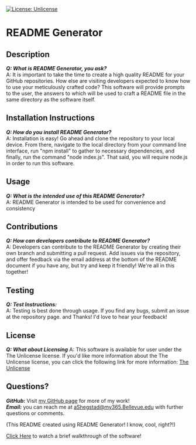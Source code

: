 
[![License: Unlicense](https://img.shields.io/badge/license-Unlicense-blue.svg)](http://unlicense.org/)
# README Generator 

## Description
***Q: What is README Generator, you ask?*** <br>
A: It is important to take the time to create a high quality README for your GitHub repositories. How else are visiting developers expected to know how to use your meticulously crafted code? This software will provide prompts to the user, the answers to which will be used to craft a README file in the same directory as the software itself. <br>

## Installation Instructions 
***Q: How do you install README Generator?*** <br>
A: Installation is easy! Go ahead and clone the repository to your local device. From there, navigate to the local directory from your command line interface, run "npm install" to gather to necessary dependencies, and finally, run the command "node index.js". That said, you will require node.js in order to run this software.<br>

## Usage
***Q: What is the intended use of this README Generator?*** <br>
A: README Generator is intended to be used for convenience and consistency<br>

## Contributions
***Q: How can developers contribute to README Generator?*** <br>
A: Developers can contribute to the README Generator by creating their own branch and submitting a pull request. Add issues via the repository, and offer feedback via the email address at the bottom of the README document if you have any, but try and keep it friendly! We're all in this together!<br>

## Testing 
***Q: Test Instructions:<br>***
A: Testing is best done through usage. If you find any bugs, submit an issue at the repository page. and Thanks! I'd love to hear your feedback!<br>


## License
***Q: What about Licensing***
A: This software is available for user under the The Unlicense license. If you'd like more information about the The Unlicense license, you can click the following link for more information:
[The Unlicense](http://unlicense.org/)


## Questions?
***GitHub:*** Visit [my GitHub page](https://www.github.com/AMShegstad) for more of my work!<br>
***Email:*** you can reach me at aShegstad@my365.Bellevue.edu with further questions or comments.


(This README created using README Generator! I know, cool, right?!)

[Click Here](https://drive.google.com/file/d/14Gpzg99y7vFbSdTIrERVby6dPiBHPxra/view) to watch a brief walkthrough of the software!
